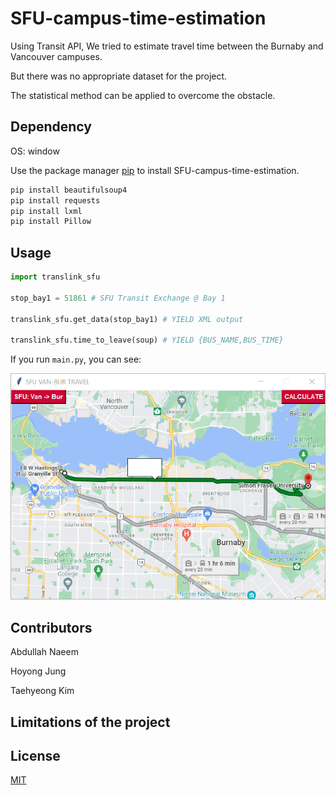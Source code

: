 # SFU-campus-time-estimation

Using Transit API, We tried to estimate travel time between the Burnaby and Vancouver campuses.

But there was no appropriate dataset for the project.

The statistical method can be applied to overcome the obstacle.

## Dependency

OS: window

Use the package manager [pip](https://pip.pypa.io/en/stable/) to install SFU-campus-time-estimation.

```bash
pip install beautifulsoup4
pip install requests
pip install lxml
pip install Pillow
```

## Usage

```python
import translink_sfu

stop_bay1 = 51861 # SFU Transit Exchange @ Bay 1

translink_sfu.get_data(stop_bay1) # YIELD XML output

translink_sfu.time_to_leave(soup) # YIELD {BUS_NAME,BUS_TIME}
```

If you run `main.py`, you can see:

![](usage_eg.gif)

## Contributors
Abdullah Naeem

Hoyong Jung

Taehyeong Kim

## Limitations of the project



## License
[MIT](https://choosealicense.com/licenses/mit/)
